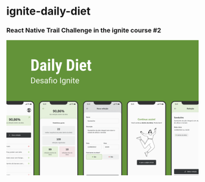 # ignite-daily-diet

### React Native Trail Challenge in the ignite course #2

![capa](https://github.com/LucasVidigal98/ignite-daily-diet/blob/main/assets/Capa.png)
